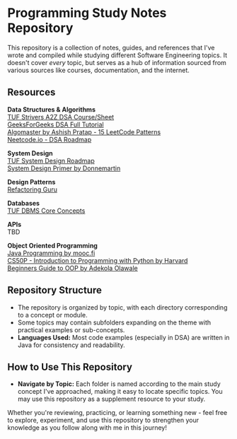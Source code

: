 # Programming Study Notes Repository
This repository is a collection of notes, guides, and references that I've wrote and compiled while studying different Software Engineering topics. It doesn't cover *every* topic, but serves as a hub of information sourced from various sources like courses, documentation, and the internet.

## Resources 
**Data Structures & Algorithms**  
[TUF Strivers A2Z DSA Course/Sheet](https://takeuforward.org/strivers-a2z-dsa-course/strivers-a2z-dsa-course-sheet-2/)  
[GeeksForGeeks DSA Full Tutorial](https://www.geeksforgeeks.org/dsa-tutorial-learn-data-structures-and-algorithms/)  
[Algomaster by Ashish Pratap - 15 LeetCode Patterns](https://blog.algomaster.io/p/15-leetcode-patterns)  
[Neetcode.io - DSA Roadmap](https://neetcode.io/roadmap)

**System Design**  
[TUF System Design Roadmap](https://takeuforward.org/system-design/complete-system-design-roadmap-with-videos-for-sdes/)  
[System Design Primer by Donnemartin](https://github.com/donnemartin/system-design-primer)


**Design Patterns**  
[Refactoring Guru](https://refactoring.guru/design-patterns/catalog)


**Databases**  
[TUF DBMS Core Concepts](https://takeuforward.org/dbms/most-asked-dbms-interview-questions/)


**APIs**  
TBD

**Object Oriented Programming**  
[Java Programming by mooc.fi](https://java-programming.mooc.fi/)  
[CS50P - Introduction to Programming with Python by Harvard](https://pll.harvard.edu/course/cs50s-introduction-programming-python)  
[Beginners Guide to OOP by Adekola Olawale](https://medium.com/@Adekola_Olawale/beginners-guide-to-object-oriented-programming-a94601ea2fbd#2652)



## Repository Structure
- The repository is organized by topic, with each directory corresponding to a concept or module.
- Some topics may contain subfolders expanding on the theme with practical examples or sub-concepts.
- **Languages Used:** Most code examples (especially in DSA) are written in Java for consistency and readability.
  
## How to Use This Repository
- **Navigate by Topic:** Each folder is named according to the main study concept I've approached, making it easy to locate specific topics. You may use this repository as a supplement resource to your study.

Whether you're reviewing, practicing, or learning something new - feel free to explore, experiment, and use this repository to strengthen your knowledge as you follow along with me in this journey!